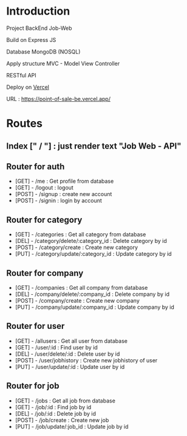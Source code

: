 # Introduction

Project BackEnd Job-Web

Build on Express JS

Database MongoDB (NOSQL)

Apply structure MVC - Model View Controller

RESTful API

Deploy on [Vercel](https://vercel.com/)

URL : https://point-of-sale-be.vercel.app/

# Routes

## Index [" / "] : just render text "Job Web - API"

## Router for auth

- [GET] - /me : Get profile from database
- [GET] - /logout : logout
- [POST] - /signup : create new account
- [POST] - /signin : login by account

## Router for category

- [GET] - /categories : Get all category from database
- [DEL] - /category/delete/:category_id : Delete category by id
- [POST] - /category/create : Create new category
- [PUT] - /category/update/:category_id : Update category by id

## Router for company

- [GET] - /companies : Get all company from database
- [DEL] - /company/delete/:company_id : Delete company by id
- [POST] - /company/create : Create new company
- [PUT] - /company/update/:company_id : Update company by id

## Router for user

- [GET] - /allusers : Get all user from database
- [GET] - /user/:id : Find user by id
- [DEL] - /user/delete/:id : Delete user by id
- [POST] - /user/jobhistory : Create new jobhistory of user
- [PUT] - /user/update/:id : Update user by id

## Router for job

- [GET] - /jobs : Get all job from database
- [GET] - /job/:id : Find job by id
- [DEL] - /job/:id : Delete job by id
- [POST] - /job/create : Create new job
- [PUT] - /job/update/:job_id : Update job by id

